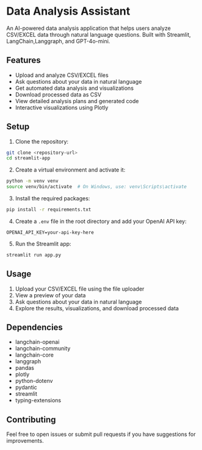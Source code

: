 # Data Analysis Assistant

An AI-powered data analysis application that helps users analyze CSV/EXCEL data through natural language questions. Built with Streamlit, LangChain,Langgraph, and GPT-4o-mini.

## Features

- Upload and analyze CSV/EXCEL files
- Ask questions about your data in natural language
- Get automated data analysis and visualizations
- Download processed data as CSV
- View detailed analysis plans and generated code
- Interactive visualizations using Plotly

## Setup

1. Clone the repository:
```bash
git clone <repository-url>
cd streamlit-app
```

2. Create a virtual environment and activate it:
```bash
python -m venv venv
source venv/bin/activate  # On Windows, use: venv\Scripts\activate
```

3. Install the required packages:
```bash
pip install -r requirements.txt
```

4. Create a `.env` file in the root directory and add your OpenAI API key:
```
OPENAI_API_KEY=your-api-key-here
```

5. Run the Streamlit app:
```bash
streamlit run app.py
```

## Usage

1. Upload your CSV/EXCEL file using the file uploader
2. View a preview of your data
3. Ask questions about your data in natural language
4. Explore the results, visualizations, and download processed data

## Dependencies

- langchain-openai
- langchain-community
- langchain-core
- langgraph
- pandas
- plotly
- python-dotenv
- pydantic
- streamlit
- typing-extensions

## Contributing

Feel free to open issues or submit pull requests if you have suggestions for improvements.
